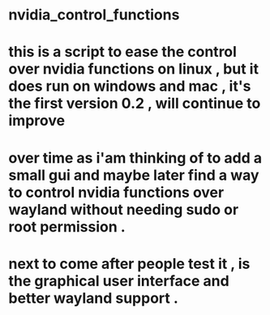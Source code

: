 # nvidia_control_functions
# this is a script to ease the control over  nvidia functions on linux , but it does run on windows and mac , it's the first version 0.2 , will continue to improve 
# over time as i'am thinking of to add a small gui and  maybe later find a way to control nvidia functions  over wayland without needing sudo or root permission . 
# next to come after people test it , is the graphical user interface and better wayland support . 
